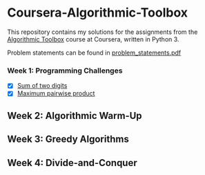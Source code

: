 # Coursera-Algorithmic-Toolbox

This repository contains my solutions for the assignments from the [Algorithmic Toolbox](https://www.coursera.org/learn/algorithmic-toolbox) course at Coursera, written in Python 3. 

Problem statements can be found in [problem_statements.pdf](problem_statements.pdf)

### Week 1: Programming Challenges
- [x] [Sum of two digits]()
- [x] [Maximum pairwise product]()

## Week 2: Algorithmic Warm-Up


## Week 3: Greedy Algorithms


## Week 4: Divide-and-Conquer
